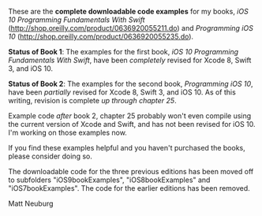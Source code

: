 
These are the **complete downloadable code examples** for my books, _iOS 10 Programming Fundamentals With Swift_ (<http://shop.oreilly.com/product/0636920055211.do>) and _Programming iOS 10_ (<http://shop.oreilly.com/product/0636920055235.do>).

**Status of Book 1**: The examples for the first book, _iOS 10 Programming Fundamentals With Swift_, have been _completely_ revised for Xcode 8, Swift 3, and iOS 10.

**Status of Book 2**: The examples for the second book, _Programming iOS 10_, have been _partially_ revised for Xcode 8, Swift 3, and iOS 10. As of this writing, revision is complete _up through chapter 25_.

Example code _after_ book 2, chapter 25 probably won't even compile using the current version of Xcode and Swift, and has not been revised for iOS 10. I'm working on those examples now.

If you find these examples helpful and you haven't purchased the books, please consider doing so.

The downloadable code for the three previous editions has been moved off to subfolders "iOS9bookExamples", "iOS8bookExamples" and "iOS7bookExamples". The code for the earlier editions has been removed.

Matt Neuburg

